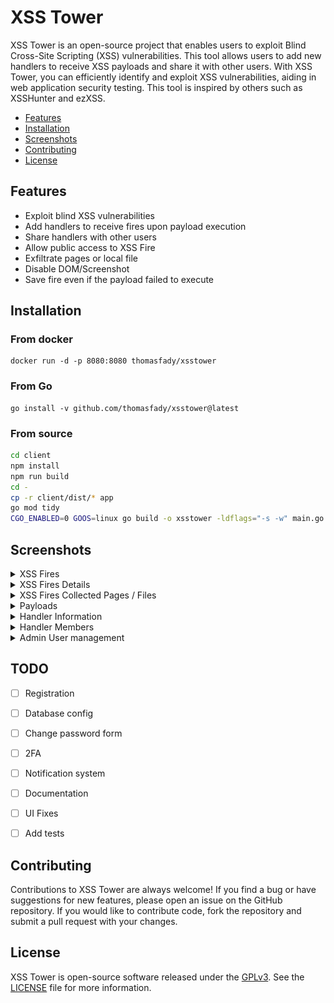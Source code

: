 # XSS Tower

XSS Tower is an open-source project that enables users to exploit Blind Cross-Site Scripting (XSS) vulnerabilities. This tool allows users to add new handlers to receive XSS payloads and share it with other users. With XSS Tower, you can efficiently identify and exploit XSS vulnerabilities, aiding in web application security testing. This tool is inspired by others such as XSSHunter and ezXSS. 

- [Features](#features)
- [Installation](#installation)
- [Screenshots](#screenshots)
- [Contributing](#contributing)
- [License](#license)


## Features

- Exploit blind XSS vulnerabilities
- Add handlers to receive fires upon payload execution
- Share handlers  with other users
- Allow public access to XSS Fire
- Exfiltrate pages or local file
- Disable DOM/Screenshot 
- Save fire even if the payload failed to execute
## Installation

### From docker

```
docker run -d -p 8080:8080 thomasfady/xsstower
```

### From Go

```
go install -v github.com/thomasfady/xsstower@latest
```

### From source

```sh
cd client
npm install
npm run build
cd -
cp -r client/dist/* app
go mod tidy
CGO_ENABLED=0 GOOS=linux go build -o xsstower -ldflags="-s -w" main.go
```

## Screenshots

<details> 
<summary>XSS Fires</summary>

![](docs/screenshots/fires.png)

</details>

<details> 
<summary>XSS Fires Details</summary>

![](docs/screenshots/fires-details.png)

</details>

<details> 
<summary>XSS Fires Collected Pages / Files</summary>

![](docs/screenshots/fires-pages.png)

</details>

<details> 
<summary>Payloads</summary>

![](docs/screenshots/payloads.png)

</details>

<details> 
<summary>Handler Information</summary>

![](docs/screenshots/handler-infos.png)

</details>

<details> 
<summary>Handler Members</summary>

![](docs/screenshots/handler-members.png)

</details>

<details> 
<summary>Admin User management</summary>

![](docs/screenshots/admin-user-management.png)

</details>


## TODO

- [ ] Registration
- [ ] Database config
- [ ] Change password form
- [ ] 2FA
- [ ] Notification system
- [ ] Documentation
- [ ] UI Fixes
- [ ] Add tests


## Contributing

Contributions to XSS Tower are always welcome! If you find a bug or have suggestions for new features, please open an issue on the GitHub repository. If you would like to contribute code, fork the repository and submit a pull request with your changes.

## License

XSS Tower is open-source software released under the [GPLv3](https://www.gnu.org/licenses/gpl-3.0.fr.html). See the [LICENSE](LICENSE) file for more information.